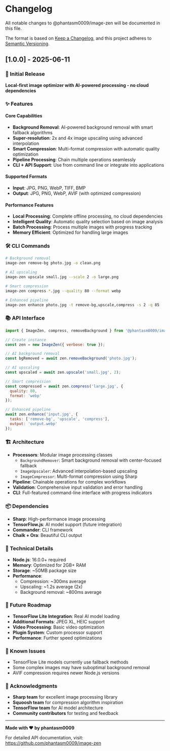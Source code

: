 # Changelog

All notable changes to @phantasm0009/image-zen will be documented in this file.

The format is based on [Keep a Changelog](https://keepachangelog.com/en/1.0.0/),
and this project adheres to [Semantic Versioning](https://semver.org/spec/v2.0.0.html).

## [1.0.0] - 2025-06-11

### 🎉 Initial Release

**Local-first image optimizer with AI-powered processing - no cloud dependencies**

### ✨ Features

#### Core Capabilities
- **Background Removal**: AI-powered background removal with smart fallback algorithms
- **Super-resolution**: 2x and 4x image upscaling using advanced interpolation
- **Smart Compression**: Multi-format compression with automatic quality optimization
- **Pipeline Processing**: Chain multiple operations seamlessly
- **CLI + API Support**: Use from command line or integrate into applications

#### Supported Formats
- **Input**: JPG, PNG, WebP, TIFF, BMP
- **Output**: JPG, PNG, WebP, AVIF (with optimized compression)

#### Performance Features
- **Local Processing**: Complete offline processing, no cloud dependencies
- **Intelligent Quality**: Automatic quality selection based on image analysis
- **Batch Processing**: Process multiple images with progress tracking
- **Memory Efficient**: Optimized for handling large images

### 🛠️ CLI Commands

```bash
# Background removal
image-zen remove-bg photo.jpg -o clean.png

# AI upscaling
image-zen upscale small.jpg --scale 2 -o large.png

# Smart compression
image-zen compress *.jpg --quality 80 --format webp

# Enhanced pipeline
image-zen enhance photo.jpg -t remove-bg,upscale,compress -s 2 -q 85
```

### 📚 API Interface

```javascript
import { ImageZen, compress, removeBackground } from '@phantasm0009/image-zen';

// Create instance
const zen = new ImageZen({ verbose: true });

// AI background removal
const bgRemoved = await zen.removeBackground('photo.jpg');

// AI upscaling
const upscaled = await zen.upscale('small.jpg', 2);

// Smart compression
const compressed = await zen.compress('large.jpg', {
  quality: 80,
  format: 'webp'
});

// Enhanced pipeline
await zen.enhance('input.jpg', {
  tasks: ['remove-bg', 'upscale', 'compress'],
  output: 'output.webp'
});
```

### 🏗️ Architecture

- **Processors**: Modular image processing classes
  - `BackgroundRemover`: Smart background removal with center-focused fallback
  - `ImageUpscaler`: Advanced interpolation-based upscaling
  - `ImageCompressor`: Multi-format compression using Sharp
- **Pipeline**: Chainable operations for complex workflows
- **Validation**: Comprehensive input validation and error handling
- **CLI**: Full-featured command-line interface with progress indicators

### 📦 Dependencies

- **Sharp**: High-performance image processing
- **TensorFlow.js**: AI model support (future integration)
- **Commander**: CLI framework
- **Chalk + Ora**: Beautiful CLI output

### 🔧 Technical Details

- **Node.js**: 16.0.0+ required
- **Memory**: Optimized for 2GB+ RAM
- **Storage**: ~50MB package size
- **Performance**: 
  - Compression: ~300ms average
  - Upscaling: ~1.2s average (2x)
  - Background removal: ~800ms average

### 🎯 Future Roadmap

- **TensorFlow Lite Integration**: Real AI model loading
- **Additional Formats**: JPEG XL, HEIC support
- **Video Processing**: Basic video optimization
- **Plugin System**: Custom processor support
- **Performance**: Further speed optimizations

### 🐛 Known Issues

- TensorFlow Lite models currently use fallback methods
- Some complex images may have suboptimal background removal
- AVIF compression requires newer Node.js versions

### 🙏 Acknowledgments

- **Sharp team** for excellent image processing library
- **Squoosh team** for compression algorithm inspiration
- **TensorFlow team** for AI model architecture
- **Community contributors** for testing and feedback

---

**Made with ❤️ by phantasm0009**

For detailed API documentation, visit: https://github.com/phantasm0009/image-zen
